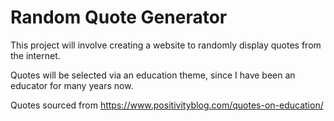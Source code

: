 # Random Quote Generator
 
 This project will involve creating a website to randomly display quotes from the internet.

 Quotes will be selected via an education theme, since I have been an educator for many years now.  

 Quotes sourced from https://www.positivityblog.com/quotes-on-education/ 

 
